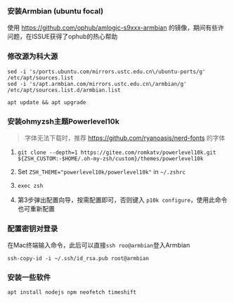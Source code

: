 ### 安装Armbian (ubuntu focal)

使用 https://github.com/ophub/amlogic-s9xxx-armbian 的镜像，期间有些许问题，在ISSUE获得了ophub的热心帮助

### 修改源为科大源

```shell
sed -i 's/ports.ubuntu.com/mirrors.ustc.edu.cn\/ubuntu-ports/g' /etc/apt/sources.list
sed -i 's/apt.armbian.com/mirrors.ustc.edu.cn\/armbian/g' /etc/apt/sources.list.d/armbian.list

apt update && apt upgrade
```

### 安装ohmyzsh主题Powerlevel10k

> 字体无法下载时，推荐 https://github.com/ryanoasis/nerd-fonts 的字体

1. ```shell
   git clone --depth=1 https://gitee.com/romkatv/powerlevel10k.git ${ZSH_CUSTOM:-$HOME/.oh-my-zsh/custom}/themes/powerlevel10k
   ```

2. Set `ZSH_THEME="powerlevel10k/powerlevel10k"` in `~/.zshrc`

3. ```shell
   exec zsh
   ```

4. 第3步弹出配置向导，按需配置即可，否则键入 `p10k configure`，使用此命令也可重新配置

### 配置密钥对登录

在Mac终端输入命令，此后可以直接`ssh roo@armbian`登入Armbian

```shell
ssh-copy-id -i ~/.ssh/id_rsa.pub root@armbian
```

### 安装一些软件

```shell
apt install nodejs npm neofetch timeshift
```

